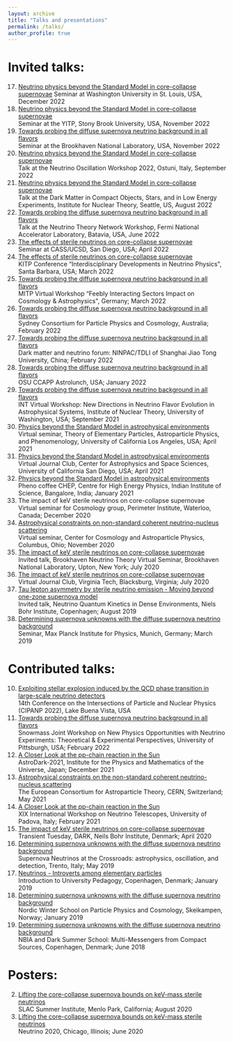 ```yaml
---
layout: archive
title: "Talks and presentations"
permalink: /talks/
author_profile: true
---
```



<!---
Upcoming talks:
=====
* 
--->


Invited talks:
======
17. [Neutrino physics beyond the Standard Model in core-collapse supernovae](https://physics.wustl.edu/events/physics-theory-seminar-anna-suliga-supernovae-probes-neutrino-physics) Seminar at Washington University in St. Louis, USA, December 2022
21. [Neutrino physics beyond the Standard Model in core-collapse supernovae](https://annaannafs.github.io/files/Suliga-CASS-UCSD.pdf) <br/>
	Seminar at the YITP, Stony Brook University, USA, November 2022
21. [Towards probing the diffuse supernova neutrino background in all flavors](https://annaannafs.github.io/files/Suliga-CASS-UCSD.pdf) <br/>
	Seminar at the Brookhaven National Laboratory, USA, November 2022
20. [Neutrino physics beyond the Standard Model in core-collapse supernovae](https://annaannafs.github.io/files/Suliga-CASS-UCSD.pdf) <br/>
	Talk at the Neutrino Oscillation Workshop 2022, Ostuni, Italy, September 2022
19. [Neutrino physics beyond the Standard Model in core-collapse supernovae](https://annaannafs.github.io/files/Suliga-CASS-UCSD.pdf) <br/>
	Talk at the Dark Matter in Compact Objects, Stars, and in Low Energy Experiments, Institute for Nuclear Theory, Seattle, US, August 2022
17. [Towards probing the diffuse supernova neutrino background in all flavors](https://annaannafs.github.io/files/Suliga-CASS-UCSD.pdf) <br/>
	Talk at the Neutrino Theory Network Workshop, Fermi National Accelerator Laboratory, Batavia, USA, June 2022
16. [The effects of sterile neutrinos on core-collapse supernovae](https://annaannafs.github.io/files/Suliga-CASS-UCSD.pdf) <br/>
	 Seminar at CASS/UCSD, San Diego, USA; April 2022
15. [The effects of sterile neutrinos on core-collapse supernovae](https://annaannafs.github.io/files/Suliga-KITP.pdf) <br/>
	 KITP Conference “Interdisciplinary Developments in Neutrino Physics", Santa Barbara, USA; March 2022
14. [Towards probing the diffuse supernova neutrino background in all flavors](https://annaannafs.github.io/files/Suliga_Mainz.pdf) <br/>
	 MITP Virtual Workshop “Feebly Interacting Sectors Impact on Cosmology & Astrophysics", Germany; March 2022
13. [Towards probing the diffuse supernova neutrino background in all flavors](https://annaannafs.github.io/files/Suliga_AU.pdf) <br/>
	Sydney Consortium for Particle Physics and Cosmology, Australia; February 2022
12. [Towards probing the diffuse supernova neutrino background in all flavors](https://annaannafs.github.io/files/DMNF-Suliga.pdf) <br/>
	Dark matter and neutrino forum: NINPAC/TDLI of Shanghai Jiao Tong University, China; February 2022
11. [Towards probing the diffuse supernova neutrino background in all flavors](https://annaannafs.github.io/files/Suliga_Astrolunch.pdf) <br/>
	OSU CCAPP Astrolunch, USA; January 2022	
10. [Towards probing the diffuse supernova neutrino background in all flavors](https://annaannafs.github.io/files/INT-Suliga.pdf) <br/>
	INT Virtual Workshop: New Directions in Neutrino Flavor Evolution in Astrophysical Systems, Institute of Nuclear Theory, University of Washington, USA; September 2021
9. [Physics beyond the Standard Model in astrophysical environments](https://annaannafs.github.io/files/TEPAPP.pdf) <br/>
	Virtual seminar, Theory of Elementary Particles, Astroparticle Physics, and Phenomenology, University of California Los Angeles, USA; April 2021
8. [Physics beyond the Standard Model in astrophysical environments](https://annaannafs.github.io/files/CASS.pdf) <br/>
	Virtual Journal Club, Center for Astrophysics and Space Sciences, University of California San Diego, USA; April 2021
7. [Physics beyond the Standard Model in astrophysical environments](https://annaannafs.github.io/files/Suliga_IISc.pdf) <br/>
	Pheno coffee CHEP, Centre for High Energy Physics, Indian Institute of Science, Bangalore, India; January 2021
6. The impact of keV sterile neutrinos on core-collapse supernovae <br/>
	Virtual seminar for Cosmology group, Perimeter Institute, Waterloo, Canada; December 2020
5. [Astrophysical constraints on non-standard coherent neutrino-nucleus scattering](https://annaannafs.github.io/files/Suliga_CCAPP.pdf) <br/>
	Virtual seminar, Center for Cosmology and Astroparticle Physics, Columbus, Ohio; November 2020
4. [The impact of keV sterile neutrinos on core-collapse supernovae](https://annaannafs.github.io/files/BNL_Suliga.pdf)<br/>
	Invited talk, Brookhaven Neutrino Theory Virtual Seminar, Brookhaven National Laboratory, Upton, New York; July 2020
3. [The impact of keV sterile neutrinos on core-collapse supernovae](https://annaannafs.github.io/files/VT_Suliga.pdf)<br/>
	Virtual Journal Club, Virginia Tech, Blacksburg, Virginia; July 2020
2. [Tau lepton asymmetry by sterile neutrino emission - Moving beyond one-zone supernova model](https://annaannafs.github.io/files/NQKW_Suliga.pdf)<br/>
	Invited talk, Neutrino Quantum Kinetics in Dense Environments, Niels Bohr Institute, Copenhagen; August 2019
1. [Determining supernova unknowns with the diffuse supernova neutrino background](https://annaannafs.github.io/files/SEMINAR_Munich.pdf)<br/>
	Seminar, Max Planck Institute for Physics, Munich, Germany; March 2019



Contributed talks:
======
10. [Exploiting stellar explosion induced by the QCD phase transition in large-scale neutrino detectors](https://annaannafs.github.io/files/AstroDark-Suliga.pdf)<br/>
	14th Conference on the Intersections of Particle and Nuclear Physics (CIPANP 2022), Lake Buena Vista, USA
9. [Towards probing the diffuse supernova neutrino background in all flavors](https://annaannafs.github.io/files/AstroDark-Suliga.pdf)<br/>
	Snowmass Joint Workshop on New Physics Opportunities with Neutrino Experiments: Theoretical & Experimental Perspectives, University of Pittsburgh, USA; February 2022
8. [A Closer Look at the pp-chain reaction in the Sun](https://annaannafs.github.io/files/AstroDark-Suliga.pdf)<br/>
	AstroDark-2021, Institute for the Physics and Mathematics of the Universe, Japan; December 2021
7. [Astrophysical constraints on the non-standard coherent neutrino-nucleus scattering](https://annaannafs.github.io/files/Suliga_EuCAPT.pdf)<br/>
	The European Consortium for Astroparticle Theory, CERN, Switzerland; May 2021
6. [A Closer Look at the pp-chain reaction in the Sun](https://annaannafs.github.io/files/XIX_Neutrino_Telescopes.pdf)<br/>
	XIX International Workshop on Neutrino Telescopes, University of Padova, Italy; February 2021
5. [The impact of keV sterile neutrinos on core-collapse supernovae](https://annaannafs.github.io/files/Anna_Suliga_lesson.pdf)<br/>
	Transient Tuesday, DARK, Neils Bohr Institute, Denmark; April 2020
4. [Determining supernova unknowns with the diffuse supernova neutrino background](https://annaannafs.github.io/files/Suliga_Trento.pdf)<br/>
	Supernova Neutrinos at the Crossroads: astrophysics, oscillation, and detection, Trento, Italy; May 2019
3. [Neutrinos - Introverts among elementary particles](https://annaannafs.github.io/files/Anna_Suliga_lesson.pdf)<br/>
	Introduction to University Pedagogy, Copenhagen, Denmark; January 2019
2. [Determining supernova unknowns with the diffuse supernova neutrino background](https://annaannafs.github.io/files/nordic.pdf) <br/>
	Nordic Winter School on Particle Physics and Cosmology, Skeikampen, Norway; January 2019
1. [Determining supernova unknowns with the diffuse supernova neutrino background](https://annaannafs.github.io/files/Anna_Suliga_presentation.pdf) <br/>
	NBIA and Dark Summer School: Multi-Messengers from Compact Sources, Copenhagen, Denmark; June 2018


Posters:
======
2. [Lifting the core-collapse supernova bounds on keV-mass sterile neutrinos](https://annaannafs.github.io/files/Suliga.pdf) <br/>
	SLAC Summer Institute, Menlo Park, California; August 2020
1. [Lifting the core-collapse supernova bounds on keV-mass sterile neutrinos](https://annaannafs.github.io/files/Suliga.pdf) <br/>
	Neutrino 2020, Chicago, Illinois; June 2020

<!---
{% if site.talkmap_link == true %}

<p style="text-decoration:underline;"><a href="/talkmap.html">See a map of all the places I've given a talk!</a></p>

{% endif %}

{% for post in site.talks reversed %}
  {% include archive-single-talk.html %}
{% endfor %}
--->
